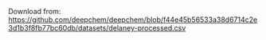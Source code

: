 Download from: https://github.com/deepchem/deepchem/blob/f44e45b56533a38d6714c2e3d1b3f8fb77bc60db/datasets/delaney-processed.csv
